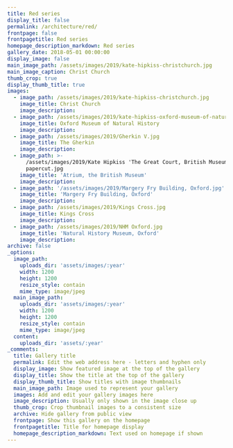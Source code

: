 ```yaml
---
title: Red series
display_title: false
permalink: /architecture/red/
frontpage: false
frontpagetitle: Red series
homepage_description_markdown: Red series
gallery_date: 2018-05-01 00:00:00
display_image: false
main_image_path: /assets/images/2019/kate-hipkiss-christchurch.jpg
main_image_caption: Christ Church
thumb_crop: true
display_thumb_title: true
images:
  - image_path: /assets/images/2019/kate-hipkiss-christchurch.jpg
    image_title: Christ Church
    image_description:
  - image_path: /assets/images/2019/kate-hipkiss-oxford-museum-of-natural-history.jpg
    image_title: Oxford Museum of Natural History
    image_description:
  - image_path: /assets/images/2019/Gherkin V.jpg
    image_title: The Gherkin
    image_description:
  - image_path: >-
      /assets/images/2019/Kate Hipkiss 'The Great Court, British Museum' layered
      papercut.jpg
    image_title: 'Atrium, the British Museum'
    image_description:
  - image_path: '/assets/images/2019/Margery Fry Building, Oxford.jpg'
    image_title: 'Margery Fry Building, Oxford'
    image_description:
  - image_path: /assets/images/2019/Kings Cross.jpg
    image_title: Kings Cross
    image_description:
  - image_path: /assets/images/2019/NHM Oxford.jpg
    image_title: 'Natural History Museum, Oxford'
    image_description:
archive: false
_options:
  image_path:
    uploads_dir: 'assets/images/:year'
    width: 1200
    height: 1200
    resize_style: contain
    mime_type: image/jpeg
  main_image_path:
    uploads_dir: 'assets/images/:year'
    width: 1200
    height: 1200
    resize_style: contain
    mime_type: image/jpeg
  content:
    uploads_dir: 'assets/:year'
_comments:
  title: Gallery title
  permalink: Edit the web address here - letters and hyphen only
  display_image: Show featured image at the top of the gallery
  display_title: Show the title at the top of the gallery
  display_thumb_title: Show titles with image thumbnails
  main_image_path: Image used to represent your gallery
  images: Add and edit your gallery images here
  image_description: Usually only shown in the image close up
  thumb_crop: Crop thumbnail images to a consistent size
  archive: Hide gallery from public view
  frontpage: Show this gallery on the homepage
  frontpagetitle: Title for homepage display
  homepage_description_markdown: Text used on homepage if shown
---
```



